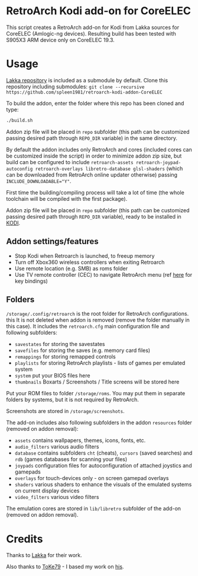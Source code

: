 # RetroArch Kodi add-on for CoreELEC
This script creates a RetroArch add-on for Kodi from Lakka sources for CoreELEC (Amlogic-ng devices).
Resulting build has been tested with S905X3 ARM device only on CoreELEC 19.3.

# Usage
[Lakka repository](https://github.com/libretro/Lakka-LibreELEC) is included as a submodule by default.
Clone this repository including submodules:
`git clone --recursive https://github.com/spleen1981/retroarch-kodi-addon-CoreELEC`

To build the addon, enter the folder where this repo has been cloned and type:
```bash
./build.sh
```
Addon zip file will be placed in `repo` subfolder (this path can be customized passing desired path through `REPO_DIR` variable) in the same directory.

By default the addon includes only RetroArch and cores (included cores can be customized inside the script) in order to minimize addon zip size, but build can be configured to include `retroarch-assets retroarch-joypad-autoconfig retroarch-overlays libretro-database glsl-shaders` (which can be downloaded from RetroArch online updater otherwise) passing `INCLUDE_DOWNLOADABLE="Y"`.

First time the building/compiling process will take a lot of time (the whole toolchain will be compiled with the first package).

Addon zip file will be placed in `repo` subfolder (this path can be customized passing desired path through `REPO_DIR` variable), ready to be installed in [KODI](https://kodi.wiki/view/Add-on_manager#How_to_install_from_a_ZIP_file).

## Addon settings/features
   - Stop Kodi when Retroarch is launched, to freeup memory
   - Turn off Xbox360 wireless controllers when exiting Retroarch
   - Use remote location (e.g. SMB) as roms folder
   - Use TV remote controller (CEC) to navigate RetroArch menu (ref [here](https://github.com/spleen1981/cec-mini-kb) for key bindings)

## Folders

`/storage/.config/retroarch` is the root folder for RetroArch configurations. this It is not deleted when addon is removed (remove the folder manually in this case). It includes the `retroarch.cfg` main configuration file and following subfolders:

   - `savestates` for storing the savestates
   - `savefiles` for storing the saves (e.g. memory card files)
   - `remappings` for storing remapped controls
   - `playlists` for storing RetroArch playlists - lists of games per emulated system
   - `system` put your BIOS files here
   - `thumbnails` Boxarts / Screenshots / Title screens will be stored here

Put your ROM files to folder `/storage/roms`. You may put them in separate folders by systems, but it is not required by RetroArch.

Screenshots are stored in `/storage/screenshots`.

The add-on includes also following subfolders in the addon `resources` folder (removed on addon removal):

   - `assets` contains wallpapers, themes, icons, fonts, etc.
   - `audio_filters` various audio filters
   - `database` contains subfolders `cht` (cheats), `cursors` (saved searches) and `rdb` (games databases for scanning your files)
   - `joypads` configuration files for autoconfiguration of attached joystics and gamepads
   - `overlays` for touch-devices only - on screen gamepad overlays
   - `shaders` various shaders to enhance the visuals of the emulated systems on current display devices
   - `video_filters` various video filters

The emulation cores are stored in `lib/libretro` subfolder of the add-on (removed on addon removal).

# Credits
Thanks to [Lakka](http://lakka.tv) for their work.

Also thanks to [ToKe79](https://github.com/ToKe79) - I based my work on [his](https://github.com/ToKe79/retroarch-kodi-addon-LibreELEC).
